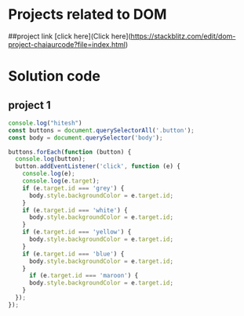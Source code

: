 # Projects related to DOM

##project link
[click here](Click here](https://stackblitz.com/edit/dom-project-chaiaurcode?file=index.html)

# Solution code

## project 1

```javascript
console.log("hitesh")
const buttons = document.querySelectorAll('.button');
const body = document.querySelector('body');

buttons.forEach(function (button) {
  console.log(button);
  button.addEventListener('click', function (e) {
    console.log(e);
    console.log(e.target);
    if (e.target.id === 'grey') {
      body.style.backgroundColor = e.target.id;
    }
    if (e.target.id === 'white') {
      body.style.backgroundColor = e.target.id;
    }
    if (e.target.id === 'yellow') {
      body.style.backgroundColor = e.target.id;
    }
    if (e.target.id === 'blue') {
      body.style.backgroundColor = e.target.id;
    }
      if (e.target.id === 'maroon') {
      body.style.backgroundColor = e.target.id;
    }
  });
});



```
